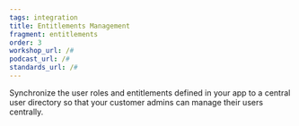 ```yaml
---
tags: integration
title: Entitlements Management
fragment: entitlements
order: 3
workshop_url: /#
podcast_url: /#
standards_url: /#
---
```


Synchronize the user roles and entitlements defined in your app to a central user directory so that your customer admins can manage their users centrally.
